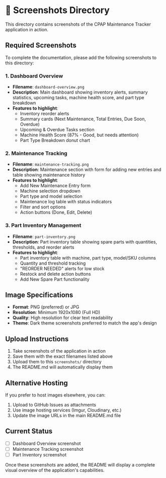 # 📸 Screenshots Directory

This directory contains screenshots of the CPAP Maintenance Tracker application in action.

## Required Screenshots

To complete the documentation, please add the following screenshots to this directory:

### 1. Dashboard Overview
- **Filename**: `dashboard-overview.png`
- **Description**: Main dashboard showing inventory alerts, summary statistics, upcoming tasks, machine health score, and part type breakdown
- **Features to highlight**: 
  - Inventory reorder alerts
  - Summary cards (Next Maintenance, Total Entries, Due Soon, Overdue)
  - Upcoming & Overdue Tasks section
  - Machine Health Score (87% - Good, but needs attention)
  - Part Type Breakdown donut chart

### 2. Maintenance Tracking
- **Filename**: `maintenance-tracking.png`
- **Description**: Maintenance section with form for adding new entries and table showing maintenance history
- **Features to highlight**:
  - Add New Maintenance Entry form
  - Machine selection dropdown
  - Part type and model selection
  - Maintenance log table with status indicators
  - Filter and sort options
  - Action buttons (Done, Edit, Delete)

### 3. Part Inventory Management
- **Filename**: `part-inventory.png`
- **Description**: Part inventory table showing spare parts with quantities, thresholds, and reorder alerts
- **Features to highlight**:
  - Part inventory table with machine, part type, model/SKU columns
  - Quantity and threshold tracking
  - "REORDER NEEDED" alerts for low stock
  - Restock and delete action buttons
  - Add New Spare Part functionality

## Image Specifications

- **Format**: PNG (preferred) or JPG
- **Resolution**: Minimum 1920x1080 (Full HD)
- **Quality**: High resolution for clear text readability
- **Theme**: Dark theme screenshots preferred to match the app's design

## Upload Instructions

1. Take screenshots of the application in action
2. Save them with the exact filenames listed above
3. Upload them to this `screenshots/` directory
4. The README.md will automatically display them

## Alternative Hosting

If you prefer to host images elsewhere, you can:

1. Upload to GitHub Issues as attachments
2. Use image hosting services (Imgur, Cloudinary, etc.)
3. Update the image URLs in the main README.md file

## Current Status

- [ ] Dashboard Overview screenshot
- [ ] Maintenance Tracking screenshot  
- [ ] Part Inventory screenshot

Once these screenshots are added, the README will display a complete visual overview of the application's capabilities.
